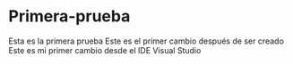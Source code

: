 # Primera-prueba
Esta es la primera prueba
Este es el primer cambio después de ser creado
Este es mi primer cambio desde el IDE Visual Studio

